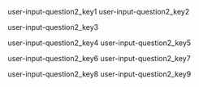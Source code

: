 user-input-question2_key1
user-input-question2_key2


user-input-question2_key3


user-input-question2_key4
user-input-question2_key5



user-input-question2_key6
user-input-question2_key7



user-input-question2_key8
user-input-question2_key9
